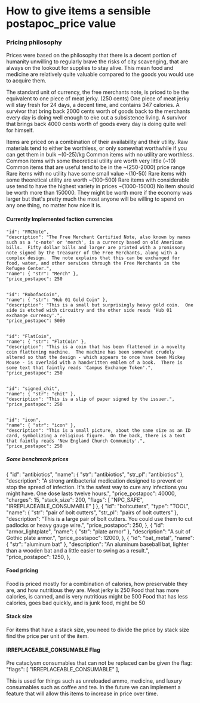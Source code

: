 # How to give items a sensible postapoc_price value

### Pricing philosophy
Prices were based on the philosophy that there is a decent portion of humanity unwilling to regularly brave the risks of city scavenging, that are always on the lookout for supplies to stay alive. This mean food and medicine are relatively quite valuable compared to the goods you would use to acquire them.

The standard unit of currency, the free merchants note, is priced to be the equivalent to one piece of meat jerky. (250 cents)
One piece of meat jerky will stay fresh for 24 days, a decent time, and contains 347 calories.
A survivor that bring back 2000 cents worth of goods back to the merchants every day is doing well enough to eke out a subsistence living.
A survivor that brings back 4000 cents worth of goods every day is doing quite well for himself.

Items are priced on a combination of their availability and their utility.
Raw materials tend to either be worthless, or only somewhat worthwhile if you can get them in bulk ~(0-25)/kg
Common items with no utility are worthless.
Common items with some theoretical utility are worth very little (~10)
Common items that are useful tend to be in the ~(250-2000) price range
Rare items with no utility have some small value ~(10-50)
Rare items with some theoretical utility are worth ~(100-500)
Rare items with considerable use tend to have the highest variety in prices ~(1000-15000)
No item should be worth more than 150000. They might be worth more if the economy was larger but that's pretty much the most anyone will be willing to spend on any one thing, no matter how nice it is.

#### Currently Implemented faction currencies
    "id": "FMCNote",
    "description": "The Free Merchant Certified Note, also known by names such as a 'c-note' or 'merch', is a currency based on old American bills.  Fifty dollar bills and larger are printed with a promissory note signed by the treasurer of the Free Merchants, along with a complex design.  The note explains that this can be exchanged for food, water, and other services through the Free Merchants in the Refugee Center.",
    "name": { "str": "Merch" }, 
    "price_postapoc": 250


    "id": "RobofacCoin",
    "name": { "str": "Hub 01 Gold Coin" },
    "description": "This is a small but surprisingly heavy gold coin.  One side is etched with circuitry and the other side reads 'Hub 01 exchange currency'.",
    "price_postapoc": 5000
	
	
    "id": "FlatCoin",
    "name": { "str": "FlatCoin" },
    "description": "This is a coin that has been flattened in a novelty coin flattening machine.  The machine has been somewhat crudely altered so that the design - which appears to once have been Mickey Mouse - is overlaid with a handwritten emblem of a book.  There is some text that faintly reads 'Campus Exchange Token'.",
    "price_postapoc": 250


    "id": "signed_chit",
    "name": { "str": "chit" },
    "description": "This is a slip of paper signed by the issuer.",
    "price_postapoc": 250


    "id": "icon",
    "name": { "str": "icon" },
    "description": "This is a small picture, about the same size as an ID card, symbolizing a religious figure.  On the back, there is a text that faintly reads 'New England Church Community'.",
    "price_postapoc": 250
	
	
##### Some benchmark prices

  {
    "id": "antibiotics",
    "name": { "str": "antibiotics", "str_pl": "antibiotics" },
    "description": "A strong antibacterial medication designed to prevent or stop the spread of infection.  It's the safest way to cure any infections you might have.  One dose lasts twelve hours.",
    "price_postapoc": 40000,
    "charges": 15,
    "stack_size": 200,
    "flags": [ "NPC_SAFE", "IRREPLACEABLE_CONSUMABLE" ]
  },
  {
    "id": "boltcutters",
    "type": "TOOL",
    "name": { "str": "pair of bolt cutters", "str_pl": "pairs of bolt cutters" },
    "description": "This is a large pair of bolt cutters.  You could use them to cut padlocks or heavy gauge wire.",
    "price_postapoc": 250,
  },
  {
    "id": "armor_lightplate",
    "name": { "str": "plate armor" },
    "description": "A suit of Gothic plate armor.",
    "price_postapoc": 12000,
  },
  {
    "id": "bat_metal",
    "name": { "str": "aluminum bat" },
    "description": "An aluminum baseball bat, lighter than a wooden bat and a little easier to swing as a result.",
    "price_postapoc": 1250,
  },

#### Food pricing
Food is priced mostly for a combination of calories, how preservable they are, and how nutritious they are.
Meat jerky is 250
Food that has more calories, is canned, and is very nutritious might be 500
Food that has less calories, goes bad quickly, and is junk food, might be 50

#### Stack size
For items that have a stack size, you need to divide the price by stack size find the price per unit of the item.


#### IRREPLACEABLE_CONSUMABLE Flag
Pre cataclysm consumables that can not be replaced can be given the flag:
    "flags": [ "IRREPLACEABLE_CONSUMABLE" ],

This is used for things such as unreloaded ammo, medicine, and luxury consumables such as coffee and tea.
In the future we can implement a feature that will allow this items to increase in price over time.
